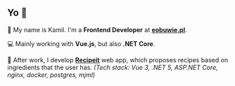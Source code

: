 ## Yo 👋

🙋 My name is Kamil. I'm a **Frontend Developer** at [**eobuwie.pl**](https://www.eobuwie.com.pl).

💻 Mainly working with **Vue.js**, but also **.NET Core**.

🍏 After work, I develop [**Recipeit**](https://recipeit.pl) web app, which proposes recipes based on ingredients that the user has. *(Tech stack: Vue 3, .NET 5, ASP.NET Core, nginx, docker, postgres, mjml)*
